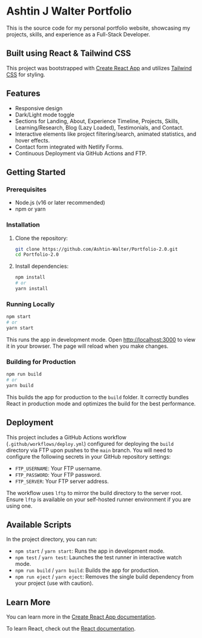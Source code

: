# Ashtin J Walter Portfolio

This is the source code for my personal portfolio website, showcasing my projects, skills, and experience as a Full-Stack Developer.

## Built using React & Tailwind CSS

This project was bootstrapped with [Create React App](https://github.com/facebook/create-react-app) and utilizes [Tailwind CSS](https://tailwindcss.com/) for styling.

## Features

*   Responsive design
*   Dark/Light mode toggle
*   Sections for Landing, About, Experience Timeline, Projects, Skills, Learning/Research, Blog (Lazy Loaded), Testimonials, and Contact.
*   Interactive elements like project filtering/search, animated statistics, and hover effects.
*   Contact form integrated with Netlify Forms.
*   Continuous Deployment via GitHub Actions and FTP.

## Getting Started

### Prerequisites

*   Node.js (v16 or later recommended)
*   npm or yarn

### Installation

1.  Clone the repository:
    ```bash
    git clone https://github.com/Ashtin-Walter/Portfolio-2.0.git
    cd Portfolio-2.0
    ```
2.  Install dependencies:
    ```bash
    npm install
    # or
    yarn install
    ```

### Running Locally

```bash
npm start
# or
yarn start
```

This runs the app in development mode. Open [http://localhost:3000](http://localhost:3000) to view it in your browser. The page will reload when you make changes.

### Building for Production

```bash
npm run build
# or
yarn build
```

This builds the app for production to the `build` folder. It correctly bundles React in production mode and optimizes the build for the best performance.

## Deployment

This project includes a GitHub Actions workflow (`.github/workflows/deploy.yml`) configured for deploying the `build` directory via FTP upon pushes to the `main` branch. You will need to configure the following secrets in your GitHub repository settings:

*   `FTP_USERNAME`: Your FTP username.
*   `FTP_PASSWORD`: Your FTP password.
*   `FTP_SERVER`: Your FTP server address.

The workflow uses `lftp` to mirror the build directory to the server root. Ensure `lftp` is available on your self-hosted runner environment if you are using one.

## Available Scripts

In the project directory, you can run:

*   `npm start` / `yarn start`: Runs the app in development mode.
*   `npm test` / `yarn test`: Launches the test runner in interactive watch mode.
*   `npm run build` / `yarn build`: Builds the app for production.
*   `npm run eject` / `yarn eject`: Removes the single build dependency from your project (use with caution).

## Learn More

You can learn more in the [Create React App documentation](https://facebook.github.io/create-react-app/docs/getting-started).

To learn React, check out the [React documentation](https://reactjs.org/).
